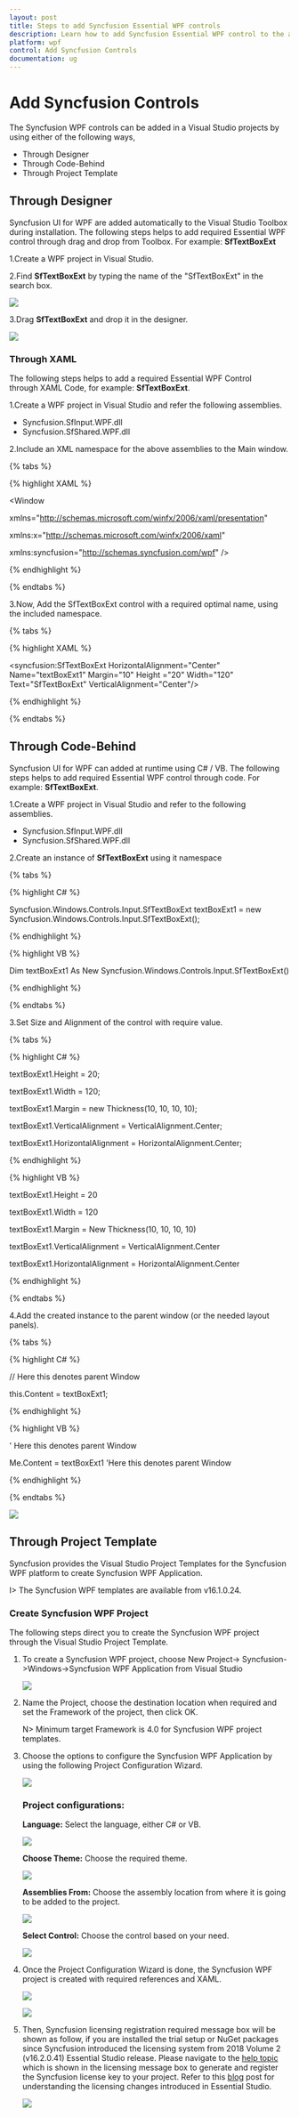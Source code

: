 ```yaml
---
layout: post
title: Steps to add Syncfusion Essential WPF controls
description: Learn how to add Syncfusion Essential WPF control to the application
platform: wpf
control: Add Syncfusion Controls
documentation: ug
---
```

# Add Syncfusion Controls

The Syncfusion WPF controls can be added in a Visual Studio projects by using either of the following ways,

* Through Designer
* Through Code-Behind
* Through Project Template

## Through Designer

Syncfusion UI for WPF are added automatically to the Visual Studio Toolbox during installation. The following steps helps to add required Essential WPF control through drag and drop from Toolbox. For example: **SfTextBoxExt**

1.Create a WPF project in Visual Studio.

2.Find **SfTextBoxExt** by typing the name of the "SfTextBoxExt" in the search box.

![](ThroughDragndDrop_images/AddSyncfusionControls_img1.jpeg)


 3.Drag **SfTextBoxExt** and drop it in the designer.

![](ThroughDragndDrop_images/AddSyncfusionControls_img2.jpeg)

### Through XAML

The following steps helps to add a required Essential WPF Control through XAML Code, for example: **SfTextBoxExt**.

 1.Create a WPF project in Visual Studio and refer the following assemblies.

* Syncfusion.SfInput.WPF.dll
* Syncfusion.SfShared.WPF.dll

2.Include an XML namespace for the above assemblies to the Main window.

{% tabs %}

{% highlight XAML %}

<Window

xmlns="http://schemas.microsoft.com/winfx/2006/xaml/presentation"

xmlns:x="http://schemas.microsoft.com/winfx/2006/xaml"

xmlns:syncfusion="http://schemas.syncfusion.com/wpf" />


{% endhighlight %}

{% endtabs %}

 3.Now, Add the SfTextBoxExt control with a required optimal name, using the included namespace.

{% tabs %}

{% highlight XAML %}

<syncfusion:SfTextBoxExt HorizontalAlignment="Center" Name="textBoxExt1" Margin="10" Height ="20" Width="120" Text="SfTextBoxExt" VerticalAlignment="Center"/>

{% endhighlight %}

{% endtabs %}

## Through Code-Behind

Syncfusion UI for WPF can added at runtime using C# / VB. The following steps helps to add required Essential WPF control through code. For example: **SfTextBoxExt**.

1.Create a WPF project in Visual Studio and refer to the following assemblies.

* Syncfusion.SfInput.WPF.dll
* Syncfusion.SfShared.WPF.dll

2.Create an instance of **SfTextBoxExt** using it namespace

{% tabs %}

{% highlight C# %}

Syncfusion.Windows.Controls.Input.SfTextBoxExt textBoxExt1 = new Syncfusion.Windows.Controls.Input.SfTextBoxExt();

{% endhighlight %}

{% highlight VB %}

Dim textBoxExt1 As New Syncfusion.Windows.Controls.Input.SfTextBoxExt()

{% endhighlight %}
 
{% endtabs %}

 3.Set Size and Alignment of the control with require value.
 
{% tabs %}

{% highlight C# %}

textBoxExt1.Height = 20;

textBoxExt1.Width = 120;

textBoxExt1.Margin = new Thickness(10, 10, 10, 10);

textBoxExt1.VerticalAlignment = VerticalAlignment.Center;

textBoxExt1.HorizontalAlignment = HorizontalAlignment.Center;

{% endhighlight %}

{% highlight VB %}

textBoxExt1.Height = 20

textBoxExt1.Width = 120

textBoxExt1.Margin = New Thickness(10, 10, 10, 10)

textBoxExt1.VerticalAlignment = VerticalAlignment.Center

textBoxExt1.HorizontalAlignment = HorizontalAlignment.Center

{% endhighlight %}
 
{% endtabs %}

4.Add the created instance to the parent window (or the needed layout panels).

{% tabs %}

{% highlight C# %}

// Here this denotes parent Window

this.Content = textBoxExt1; 

{% endhighlight %}

{% highlight VB %}

' Here this denotes parent Window

Me.Content = textBoxExt1 'Here this denotes parent Window

{% endhighlight %}
 
{% endtabs %}

![](ThroughDragndDrop_images/AddSyncfusionControls_img3.jpeg)

## Through Project Template

Syncfusion provides the Visual Studio Project Templates for the Syncfusion WPF platform to create Syncfusion WPF Application. 

I> The Syncfusion WPF templates are available from v16.1.0.24. 

### Create Syncfusion WPF Project 

The following steps direct you to create the Syncfusion WPF project through the Visual Studio Project Template. 

1. To create a Syncfusion WPF project, choose New Project-> Syncfusion->Windows->Syncfusion WPF Application from Visual Studio

   ![](Add-Syncfusion-Control_images\Syncfusion-Project-Template-Gallery-1.png)

2. Name the Project, choose the destination location when required and set the Framework of the project, then click OK.  

   N> Minimum target Framework is 4.0 for Syncfusion WPF project templates. 

3. Choose the options to configure the Syncfusion WPF Application by using the following Project Configuration Wizard.  
  
   ![](Add-Syncfusion-Control_images\Syncfusion-Project-Template-Gallery-2.png)
                                                     
   ### Project configurations: 

   **Language:** Select the language, either C# or VB. 

   ![](Add-Syncfusion-Control_images\Syncfusion-Project-Template-Gallery-3.png)

   **Choose Theme:** Choose the required theme. 

   ![](Add-Syncfusion-Control_images\Syncfusion-Project-Template-Gallery-4.png)

   **Assemblies From:** Choose the assembly location from where it is going to be added to the project. 

   ![](Add-Syncfusion-Control_images\Syncfusion-Project-Template-Gallery-5.png)

   **Select Control:** Choose the control based on your need. 

   ![](Add-Syncfusion-Control_images\Syncfusion-Project-Template-Gallery-6.png)
      
4. Once the Project Configuration Wizard is done, the Syncfusion WPF project is created with required references and XAML. 

   ![](Add-Syncfusion-Control_images\Syncfusion-Project-Template-Gallery-7.png)

   ![](Add-Syncfusion-Control_images\Syncfusion-Project-Template-Gallery-8.png)

5. Then, Syncfusion licensing registration required message box will be shown as follow, if you are installed the trial setup or NuGet packages since Syncfusion introduced the licensing system from 2018 Volume 2 (v16.2.0.41) Essential Studio release. Please navigate to the [help topic](https://help.syncfusion.com/common/essential-studio/licensing/license-key#how-to-generate-syncfusion-license-key) which is shown in the licensing message box to generate and register the Syncfusion license key to your project. Refer to this [blog](https://blog.syncfusion.com/post/Whats-New-in-2018-Volume-2-Licensing-Changes-in-the-1620x-Version-of-Essential-Studio.aspx) post for understanding the licensing changes introduced in Essential Studio.

   ![](Add-Syncfusion-Control_images\Syncfusion-Project-Template-Gallery-9.png)